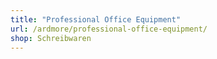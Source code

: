 ```yaml
---
title: "Professional Office Equipment"
url: /ardmore/professional-office-equipment/
shop: Schreibwaren
---
```

